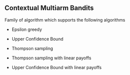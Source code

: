 ## Contextual Multiarm Bandits

Family of algorithm which supports the following algorithms

* Epsilon greedy

* Upper Confidence Bound

* Thompson sampling

* Thompson sampling with linear payoffs

* Upper Confidence Bound with linear payoffs